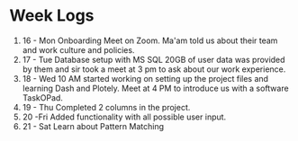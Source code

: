 # Week Logs

1. 16 - Mon
	Onboarding Meet on Zoom. Ma'am told us about their team and work culture and policies.
2. 17 - Tue
	Database setup with MS SQL 20GB of user data was provided by them and sir took a meet at 3 pm to ask about our work experience.
3. 18 - Wed
	10 AM started working on setting up the project files and learning Dash and Plotely. Meet at 4 PM to introduce us with a software TaskOPad.
4. 19 -  Thu
	Completed 2 columns in the project.
5. 20 -Fri
	Added functionality with all possible user input.
6. 21 - Sat
	Learn about Pattern Matching